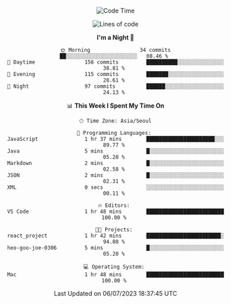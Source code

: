 <div align=center>
 
<!--START_SECTION:waka-->
![Code Time](http://img.shields.io/badge/Code%20Time-74%20hrs%2021%20mins-blue)

![Lines of code](https://img.shields.io/badge/From%20Hello%20World%20I%27ve%20Written-2.9%20million%20lines%20of%20code-blue)

**I'm a Night 🦉** 

```text
🌞 Morning                34 commits          ██░░░░░░░░░░░░░░░░░░░░░░░   08.46 % 
🌆 Daytime                156 commits         ██████████░░░░░░░░░░░░░░░   38.81 % 
🌃 Evening                115 commits         ███████░░░░░░░░░░░░░░░░░░   28.61 % 
🌙 Night                  97 commits          ██████░░░░░░░░░░░░░░░░░░░   24.13 % 
```


📊 **This Week I Spent My Time On** 

```text
🕑︎ Time Zone: Asia/Seoul

💬 Programming Languages: 
JavaScript               1 hr 37 mins        ██████████████████████░░░   89.77 % 
Java                     5 mins              █░░░░░░░░░░░░░░░░░░░░░░░░   05.20 % 
Markdown                 2 mins              █░░░░░░░░░░░░░░░░░░░░░░░░   02.58 % 
JSON                     2 mins              █░░░░░░░░░░░░░░░░░░░░░░░░   02.31 % 
XML                      0 secs              ░░░░░░░░░░░░░░░░░░░░░░░░░   00.11 % 

🔥 Editors: 
VS Code                  1 hr 48 mins        █████████████████████████   100.00 % 

🐱‍💻 Projects: 
react_project            1 hr 42 mins        ████████████████████████░   94.80 % 
heo-goo-joe-0306         5 mins              █░░░░░░░░░░░░░░░░░░░░░░░░   05.20 % 

💻 Operating System: 
Mac                      1 hr 48 mins        █████████████████████████   100.00 % 
```


 Last Updated on 06/07/2023 18:37:45 UTC
<!--END_SECTION:waka-->
 </div>
